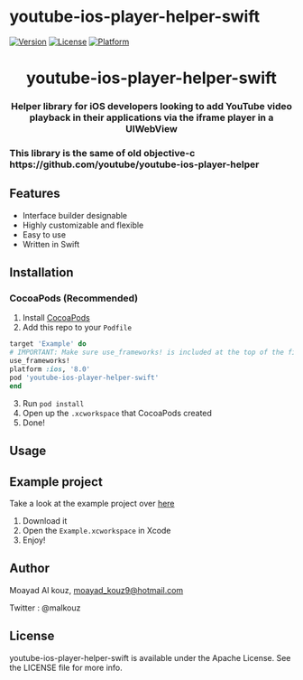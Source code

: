 # youtube-ios-player-helper-swift

[![Version](https://img.shields.io/cocoapods/v/youtube-ios-player-helper-swift.svg?style=flat)](http://cocoapods.org/pods/youtube-ios-player-helper-swift)
[![License](https://img.shields.io/cocoapods/l/youtube-ios-player-helper-swift.svg?style=flat)](http://cocoapods.org/pods/youtube-ios-player-helper-swift)
[![Platform](https://img.shields.io/cocoapods/p/youtube-ios-player-helper-swift.svg?style=flat)](http://cocoapods.org/pods/youtube-ios-player-helper-swift)


<h1 align="center">youtube-ios-player-helper-swift</h1>
<h3 align="center">Helper library for iOS developers looking to add YouTube video playback in their applications via the iframe player in a UIWebView</h3>

<h3>This library is the same of old objective-c https://github.com/youtube/youtube-ios-player-helper</h3>



## Features

* Interface builder designable
* Highly customizable and flexible
* Easy to use
* Written in Swift

## Installation 

### CocoaPods (Recommended)

1. Install [CocoaPods](https://cocoapods.org)
2. Add this repo to your `Podfile`

```ruby
target 'Example' do
# IMPORTANT: Make sure use_frameworks! is included at the top of the file
use_frameworks!
platform :ios, '8.0'
pod 'youtube-ios-player-helper-swift'
end
```
3. Run `pod install`
4. Open up the `.xcworkspace` that CocoaPods created
5. Done!

## Usage


## Example project

Take a look at the example project over [here](Example/)

1. Download it
2. Open the `Example.xcworkspace` in Xcode
3. Enjoy!



## Author

Moayad Al kouz, moayad_kouz9@hotmail.com
</p>
Twitter : @malkouz

## License

youtube-ios-player-helper-swift is available under the Apache License. See the LICENSE file for more info.

